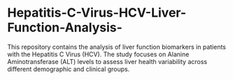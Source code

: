 # Hepatitis-C-Virus-HCV-Liver-Function-Analysis-
This repository contains the analysis of liver function biomarkers in patients with the Hepatitis C Virus (HCV). The study focuses on Alanine Aminotransferase (ALT) levels to assess liver health variability across different demographic and clinical groups. 
